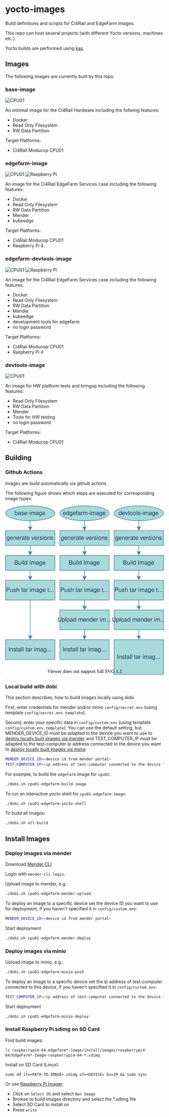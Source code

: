 # yocto-images

Build definitions and scripts for Ci4Rail and EdgeFarm Images.

This repo can host several projects (with different Yocto versions, machines etc.).

Yocto builds are performed using [kas](https://github.com/siemens/kas).

## Images

The following images are currently built by this repo.

### base-image

![CPU01](https://github.com/ci4rail/yocto-images/actions/workflows/cpu01-base-image.yaml/badge.svg)

An minimal image for the Ci4Rail Hardware including the follwing features:

- Docker
- Read Only Filesystem
- RW Data Partition

Target Platforms:

- Ci4Rail Moducop CPU01

### edgefarm-image

![CPU01](https://github.com/ci4rail/yocto-images/actions/workflows/cpu01-edgefarm-image.yaml/badge.svg)
![Raspberry Pi](https://github.com/ci4rail/yocto-images/actions/workflows/raspberrrypi4-64-edgefarm-image.yml/badge.svg)

An image for the Ci4Rail EdgeFarm Services case including the following features:

- Docker
- Read Only Filesystem
- RW Data Partition
- Mender
- kubeedge

Target Platforms:

- Ci4Rail Moducop CPU01
- Raspberry Pi 4

### edgefarm-devtools-image

![CPU01](https://github.com/ci4rail/yocto-images/actions/workflows/cpu01-edgefarm-devtools-image.yaml/badge.svg)
![Raspberry Pi](https://github.com/ci4rail/yocto-images/actions/workflows/raspberrrypi4-64-edgefarm-devtools-image.yaml/badge.svg)

An image for the Ci4Rail EdgeFarm Services case including the following features:

- Docker
- Read Only Filesystem
- RW Data Partition
- Mender
- kubeedge
- development tools for edgefarm
- no login password

Target Platforms:

- Ci4Rail Moducop CPU01
- Raspberry Pi 4

### devtools-image

![CPU01](https://github.com/ci4rail/yocto-images/actions/workflows/cpu01-devtools-image.yaml/badge.svg)

An image for HW platform tests and bringup including the following features:

- Read Only Filesystem
- RW Data Partition
- Mender
- Tools for HW testing
- no login password

Target Platforms:

- Ci4Rail Moducop CPU01

## Building

### Github Actions

Images are build automatically via github actions.

The following figure shows which steps are executed for corresponding image types:

![Yocto Images Pipelines](doc/yocto-images-pipelines.drawio.svg)

### Local build with dobi

This section describes, how to build images locally using dobi.

First, enter credentials for mender and/or minio `config/secret.env` (using template `config/secret.env.template`).

Second, enter your specific data in `config/custom.env` (using template `config/custom.env.template`).
You can use the default setting, but MENDER_DEVICE_ID must be adapted to the device you want to use to [deploy locally built images via mender](#deploy-images-via-mender)
and TEST_COMPUTER_IP must be adapted to the test-computer ip address connected to the device you want to [deploy locally built images via minio](#deploy-images-via-minio):

```bash
MENDER_DEVICE_ID=<device id from mender portal>
TEST_COMPUTER_IP=<ip address of test-computer connected to the device to flash>
```

For example, to build the `edgefarm` image for `cpu01`:

```bash
./dobi.sh cpu01-edgefarm-build-image
```

To run an interactive yocto shell for `cpu01-edgefarm-image`:

```bash
./dobi.sh cpu01-edgefarm-yocto-shell
```

To build all images:

```bash
./dobi.sh all-build
```

## Install Images
### Deploy images via mender

Download [Mender CLI](https://docs.mender.io/downloads#mender-cli)

Login with `mender-cli login`.

Upload image to mender, e.g.:

```bash
./dobi.sh cpu01-edgefarm-mender-upload
```

To deploy an image to a specific device set the device ID you want to use for deployment, if you haven't specified it in `config/custom.env`:

```bash
MENDER_DEVICE_ID=<device id from mender portal>
```

Start deployment

```bash
./dobi.sh cpu01-edgefarm-mender-deploy
```

### Deploy images via minio

Upload image to minio, e.g.:

```bash
./dobi.sh cpu01-edgefarm-minio-push
```

To deploy an image to a specific device set the ip address of test-computer connected to this device, if you haven't specified it in `config/custom.env`:

```bash
TEST_COMPUTER_IP=<ip address of test-computer connected to the device to flash>
```

Start deployment

```bash
./dobi.sh cpu01-edgefarm-minio-deploy
```

### Install Raspberry Pi sdimg on SD Card

Find build images:

```
ls raspberrypi4-64-edgefarm*-image/install/images/raspberrypi4-64/EdgeFarm*-Image-raspberrypi4-64-*.sdimg
```

Install on SD Card (Linux):

```
sudo dd if=<PATH-TO-IMAGE>.sdimg of=<DEVICE> bs=1M && sudo sync
```

Or use [Raspberry Pi Imager](https://www.raspberrypi.org/downloads/):
- Click on `Select OS` and select `Own Image`
- Browse to build images directory and select the *.sdimg file
- Select SD Card to install on
- Press `write`